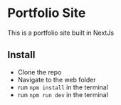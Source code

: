 # Portfolio Site

This is a portfolio site built in NextJs

## Install

- Clone the repo
- Navigate to the web folder
- run `npm install` in the terminal
- run `npm run dev` in the terminal

